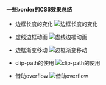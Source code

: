 #### 一些border的CSS效果总结

* 边框长度的变化
![边框长度的变化](https://songxuy.github.io/images/border1.gif)

* 虚线边框动画
![虚线边框动画](https://songxuy.github.io/images/border2.gif)

* 边框渐变移动
![边框渐变移动](https://songxuy.github.io/images/border3.gif)

* clip-path的使用
![clip-path的使用](https://songxuy.github.io/images/border4.gif)

* 借助overflow
![借助overflow](https://songxuy.github.io/images/border5.gif)
